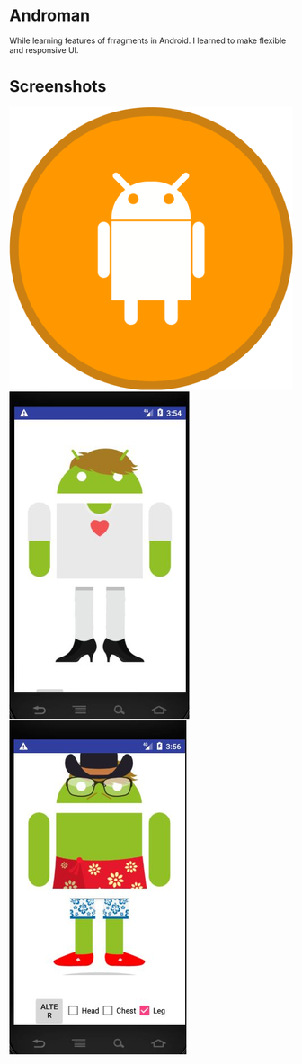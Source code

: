 # Androman
While learning features of frragments in Android. I learned to make flexible and responsive UI.

# Screenshots
![Logo](https://github.com/arjunjung/Androman/blob/master/screenshots/%E2%80%94Pngtree%E2%80%94android%20logo%20glyph%20round%20circle_3876197.png)
![Screenshot1](https://github.com/arjunjung/Androman/blob/master/screenshots/SS1.JPG)
![Screenshot2](https://github.com/arjunjung/Androman/blob/master/screenshots/SS2.JPG)

